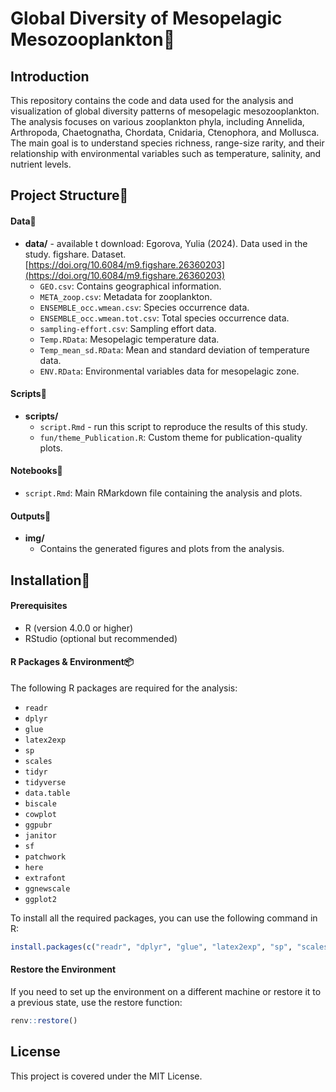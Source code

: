 # Global Diversity of Mesopelagic Mesozooplankton🐠

## Introduction
This repository contains the code and data used for the analysis and visualization of global diversity patterns of mesopelagic mesozooplankton. The analysis focuses on various zooplankton phyla, including Annelida, Arthropoda, Chaetognatha, Chordata, Cnidaria, Ctenophora, and Mollusca. The main goal is to understand species richness, range-size rarity, and their relationship with environmental variables such as temperature, salinity, and nutrient levels.

## Project Structure💾

#### Data📑
- **data/** - available t download: Egorova, Yulia (2024). Data used in the study. figshare. Dataset. [https://doi.org/10.6084/m9.figshare.26360203](https://doi.org/10.6084/m9.figshare.26360203)
  - `GEO.csv`: Contains geographical information.
  - `META_zoop.csv`: Metadata for zooplankton.
  - `ENSEMBLE_occ.wmean.csv`: Species occurrence data.
  - `ENSEMBLE_occ.wmean.tot.csv`: Total species occurrence data.
  - `sampling-effort.csv`: Sampling effort data.
  - `Temp.RData`: Mesopelagic temperature data.
  - `Temp_mean_sd.RData`: Mean and standard deviation of temperature data.
  - `ENV.RData`: Environmental variables data for mesopelagic zone.

#### Scripts📜
- **scripts/**
  - `script.Rmd` - run this script to reproduce the results of this study.
  - `fun/theme_Publication.R`: Custom theme for publication-quality plots.
  
#### Notebooks📒
- `script.Rmd`: Main RMarkdown file containing the analysis and plots.

#### Outputs🎨
- **img/**
  - Contains the generated figures and plots from the analysis.

## Installation🔧

#### Prerequisites
- R (version 4.0.0 or higher)
- RStudio (optional but recommended)

#### R Packages & Environment📦
The following R packages are required for the analysis:

- `readr`
- `dplyr`
- `glue`
- `latex2exp`
- `sp`
- `scales`
- `tidyr`
- `tidyverse`
- `data.table`
- `biscale`
- `cowplot`
- `ggpubr`
- `janitor`
- `sf`
- `patchwork`
- `here`
- `extrafont`
- `ggnewscale`
- `ggplot2`

To install all the required packages, you can use the following command in R:

```r
install.packages(c("readr", "dplyr", "glue", "latex2exp", "sp", "scales", "tidyr", "tidyverse", "data.table", "biscale", "cowplot", "ggpubr", "janitor", "sf", "patchwork", "here", "extrafont", "ggnewscale", "ggplot2"))
```

#### Restore the Environment

If you need to set up the environment on a different machine or restore it to a previous state, use the restore function:
```r
renv::restore()
```
## License

This project is covered under the MIT License.
